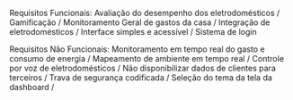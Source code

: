 Requisitos Funcionais:
Avaliação do desempenho dos eletrodomésticos /
Gamificação /
Monitoramento Geral de gastos da casa /
Integração de eletrodomésticos /
Interface simples e acessível /
Sistema de login

Requisitos Não Funcionais:
Monitoramento em tempo real do gasto e consumo de energia /
Mapeamento de ambiente em tempo real /
Controle por voz de eletrodomésticos /
Não disponibilizar dados de clientes para terceiros /
Trava de segurança codificada /
Seleção do tema da tela da dashboard /
